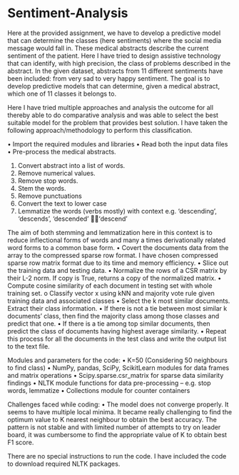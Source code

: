 # Sentiment-Analysis

Here at the provided assignment, we have to develop a predictive model that can determine the classes (here sentiments) where the social media message would fall in. These medical abstracts describe the current sentiment of the patient. Here I have tried to design assistive technology that can identify, with high precision, the class of problems described in the abstract. In the given dataset, abstracts from 11 different sentiments have been included: from very sad to very happy sentiment. The goal is to develop predictive models that can determine, given a medical abstract, which one of 11 classes it belongs to. 

Here I have tried multiple approaches and analysis the outcome for all thereby able to do comparative analysis and was able to select the best suitable model for the problem that provides best solution. I have taken the following approach/methodology to perform this classification. 

• Import the required modules and libraries 
• Read both the input data files  
• Pre-process the medical abstracts. 
1. Convert abstract into a list of words. 
2. Remove numerical values. 
3. Remove stop words. 
4. Stem the words. 
5. Remove punctuations
6. Convert the text to lower case
7. Lemmatize the words (verbs mostly) with context 
e.g. ‘descending’, ‘descends’, ‘descended’ ‘descend’ 

The aim of both stemming and lemmatization here in this context is to reduce inflectional forms  of words and many a times derivationally related word forms to a common base form. 
• Covert the documents data from the array to the compressed sparse row format. I have chosen compressed sparse row matrix format due to its time and memory efficiency. 
• Slice out the training data and testing data. 
• Normalize the rows of a CSR matrix by their L-2 norm. If copy is True, returns a copy of the normalized matrix.
• Compute cosine similarity of each document in testing set with whole training set.
o	Classify vector x using kNN and majority vote rule given training data and associated classes
• Select the k most similar documents. Extract their class information. 
• If there is not a tie between most similar k documents’ class, then find the majority class among those classes and predict that one. 
• If there is a tie among top similar documents, then predict the class of documents having highest average similarity. 
• Repeat this process for all the documents in the test class and write the output list to the text file. 

Modules and parameters for the code: 
• K=50 (Considering 50 neighbours to find class) 
• NumPy, pandas, SciPy, ScikitLearn modules for data frames and matrix operations 
• Scipy.sparse.csr_matrix for sparse data similarity findings 
• NLTK module functions for data pre-processing – e.g. stop words, lemmatize 
• Collections module for counter containers 

Challenges faced while coding: 
• The model does not converge properly. It seems to have multiple local minima. It became really challenging to find the optimum value to K nearest neighbour to obtain the best accuracy. The pattern is not stable and with limited number of attempts to try on leader board, it was cumbersome to find the appropriate value of K to obtain best F1 score.

There are no special instructions to run the code. I have included the code to download required NLTK packages. 

